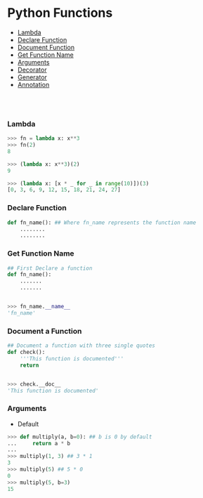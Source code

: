 # Python Functions



- [Lambda](#lambda)
- [Declare Function](#lambda)
- [Document Function](#document-function)
- [Get Function Name](#get-function-name)
- [Arguments](#lambda)
- [Decorator](#lambda)
- [Generator](#lambda)
- [Annotation](#lambda)


<br><br>
### Lambda

```python
>>> fn = lambda x: x**3
>>> fn(2)
8

>>> (lambda x: x**3)(2)
9

>>> (lambda x: [x * _ for _ in range(10)])(3)
[0, 3, 6, 9, 12, 15, 18, 21, 24, 27]
```



### Declare Function

```python
def fn_name(): ## Where fn_name represents the function name
    ........
    ........

```


### Get Function Name
```python
## First Declare a function 
def fn_name():
    .......
    .......


>>> fn_name.__name__
'fn_name'
```


### Document a Function
```python
## Document a function with three single quotes
def check():
    '''This function is documented'''
    return


>>> check.__doc__
'This function is documented'
```


### Arguments
* Default
```python
>>> def multiply(a, b=0): ## b is 0 by default
...     return a * b
...
>>> multiply(1, 3) ## 3 * 1
3
>>> multiply(5) ## 5 * 0
0
>>> multiply(5, b=3)
15
```